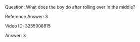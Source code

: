 Question: What does the boy do after rolling over in the middle?

Reference Answer: 3

Video ID: 3255908815

Answer: 3

